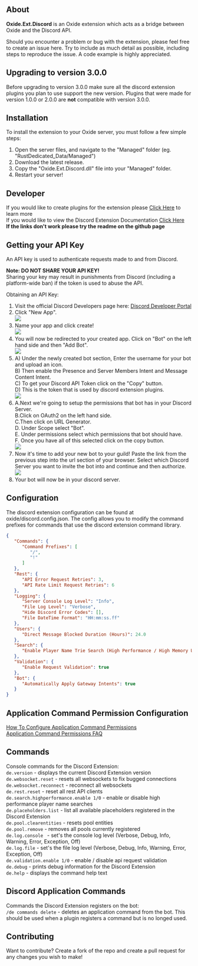 ## About

**Oxide.Ext.Discord** is an Oxide extension which acts as a bridge between Oxide and the Discord API.

Should you encounter a problem or bug with the extension, please feel free to create an issue here. Try to include as much detail as possible, including steps to reproduce the issue. A code example is highly appreciated.

## Upgrading to version 3.0.0
Before upgrading to version 3.0.0 make sure all the discord extension plugins you plan to use support the new version. 
Plugins that were made for version 1.0.0 or 2.0.0 are **not** compatible with version 3.0.0.

## Installation

To install the extension to your Oxide server, you must follow a few simple steps:
1) Open the server files, and navigate to the "Managed" folder (eg. "RustDedicated_Data/Managed")
2) Download the latest release.
3) Copy the "Oxide.Ext.Discord.dll" file into your "Managed" folder.
4) Restart your server!

## Developer

If you would like to create plugins for the extension please [Click Here](https://github.com/dassjosh/Oxide.Ext.Discord/blob/develop/Docs/README.md) to learn more  
If you would like to view the Discord Extension Documentation [Click Here](https://github.com/dassjosh/Oxide.Ext.Discord/blob/develop/Docs/Generated/Oxide.Ext.Discord.md)  
**If the links don't work please try the readme on the github page**

## Getting your API Key

An API key is used to authenticate requests made to and from Discord.

**Note: DO NOT SHARE YOUR API KEY!**   
Sharing your key may result in punishments from Discord (including a platform-wide ban) if the token is used to abuse the API.

Obtaining an API Key:
1) Visit the official Discord Developers page here: [Discord Developer Portal](https://discord.com/developers/applications)
2) Click "New App".  
   ![](https://i.postimg.cc/ZKwQdZZP/1-New-Application.png)
3) Name your app and click create!  
   ![](https://i.postimg.cc/Vk5V9TLx/2-Create-App-Name.png)
4) You will now be redirected to your created app. Click on "Bot" on the left hand side and then "Add Bot".  
   ![](https://i.postimg.cc/htw32rXf/3-Add-Bot.png)
5) A) Under the newly created bot section, Enter the username for your bot and upload an icon.  
   B) Then enable the Presence and Server Members Intent and Message Content Intent.  
   C) To get your Discord API Token click on the "Copy" button.  
   D) This is the token that is used by discord extension plugins.     
   ![](https://i.postimg.cc/WzPFSttB/5-discord-intents.png)
6) A.Next we're going to setup the permissions that bot has in your Discord Server.  
   B.Click on OAuth2 on the left hand side.  
   C.Then click on URL Generator.   
   D. Under Scope select "Bot".  
   E. Under permissions select which permissions that bot should have.  
   F. Once you have all of this selected click on the copy button.    
   ![](https://i.postimg.cc/ZnXStyHc/image.png)
7) Now it's time to add your new bot to your guild!
   Paste the link from the previous step into the url section of your browser.
   Select which Discord Server you want to invite the bot into and continue and then authorize.  
   ![](https://i.postimg.cc/JnPXqRxm/image.png)
8) Your bot will now be in your discord server.

## Configuration

The discord extension configuration can be found at oxide/discord.config.json. 
The config allows you to modify the command prefixes for commands that use the discord extension command library.

```json
{
   "Commands": {
      "Command Prefixes": [
         "/",
         "!"
      ]
   },
   "Rest": {
      "API Error Request Retries": 3,
      "API Rate Limit Request Retries": 6
   },
   "Logging": {
      "Server Console Log Level": "Info",
      "File Log Level": "Verbose",
      "Hide Discord Error Codes": [],
      "File DateTime Format": "HH:mm:ss.ff"
   },
   "Users": {
      "Direct Message Blocked Duration (Hours)": 24.0
   },
   "Search": {
      "Enable Player Name Trie Search (High Performance / High Memory Usage)": true
   },
   "Validation": {
      "Enable Request Validation": true
   },
   "Bot": {
      "Automatically Apply Gateway Intents": true
   }
}
```

## Application Command Permission Configuration
[How To Configure Application Command Permissions](https://discord.com/blog/slash-commands-permissions-discord-apps-bots)  
[Application Command Permissions FAQ](https://support.discord.com/hc/en-us/articles/4644915651095-Command-Permissions)  

## Commands
Console commands for the Discord Extension:  
`de.version` - displays the current Discord Extension version  
`de.websocket.reset` - resets all websockets to fix bugged connections  
`de.websocket.reconnect` - reconnect all websockets  
`de.rest.reset` - reset all rest API clients  
`de.search.highperformance.enable 1/0` - enable or disable high performance player name searches  
`de.placeholders.list` - list all available placeholders registered in the Discord Extension  
`de.pool.clearentities` - resets pool entities  
`de.pool.remove` - removes all pools currently registered  
`de.log.console ` - set's the console log level (Verbose, Debug, Info, Warning, Error, Exception, Off)  
`de.log.file` - set's the file log level (Verbose, Debug, Info, Warning, Error, Exception, Off)  
`de.validation.enable 1/0` - enable / disable api request validation  
`de.debug` - prints debug information for the Discord Extension  
`de.help` - displays the command help text  

## Discord Application Commands
Commands the Discord Extension registers on the bot:  
`/de commands delete` - deletes an application command from the bot. This should be used when a plugin registers a command but is no longed used.  

## Contributing

Want to contribute? Create a fork of the repo and create a pull request for any changes you wish to make! 

